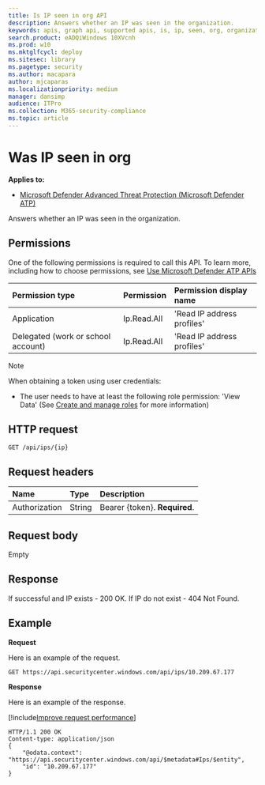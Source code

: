 ```yaml
---
title: Is IP seen in org API
description: Answers whether an IP was seen in the organization.
keywords: apis, graph api, supported apis, is, ip, seen, org, organization
search.product: eADQiWindows 10XVcnh
ms.prod: w10
ms.mktglfcycl: deploy
ms.sitesec: library
ms.pagetype: security
ms.author: macapara
author: mjcaparas
ms.localizationpriority: medium
manager: dansimp
audience: ITPro
ms.collection: M365-security-compliance 
ms.topic: article
---
```


# Was IP seen in org

**Applies to:**

- [Microsoft Defender Advanced Threat Protection (Microsoft Defender ATP)](https://go.microsoft.com/fwlink/p/?linkid=2069559)

Answers whether an IP was seen in the organization.

## Permissions
One of the following permissions is required to call this API. To learn more, including how to choose permissions, see [Use Microsoft Defender ATP APIs](apis-intro.md)

Permission type |	Permission	|	Permission display name
:---|:---|:---
Application |	Ip.Read.All |	'Read IP address profiles'
Delegated (work or school account) | Ip.Read.All |	'Read IP address profiles'

>[!Note]
> When obtaining a token using user credentials:
>- The user needs to have at least the following role permission: 'View Data' (See [Create and manage roles](user-roles.md) for more information)

## HTTP request
```
GET /api/ips/{ip}
```

## Request headers

Name | Type | Description
:---|:---|:---
Authorization | String | Bearer {token}. **Required**.


## Request body
Empty

## Response
If successful and IP exists - 200 OK. If IP do not exist - 404 Not Found.


## Example

**Request**

Here is an example of the request.

```
GET https://api.securitycenter.windows.com/api/ips/10.209.67.177
```

**Response**

Here is an example of the response.

[!include[Improve request performance](improverequestperformance-new.md)]


```
HTTP/1.1 200 OK
Content-type: application/json
{
    "@odata.context": "https://api.securitycenter.windows.com/api/$metadata#Ips/$entity",
    "id": "10.209.67.177"
}
```
